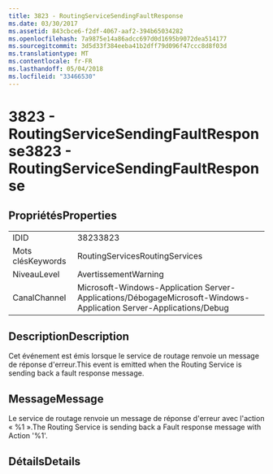 ```yaml
---
title: 3823 - RoutingServiceSendingFaultResponse
ms.date: 03/30/2017
ms.assetid: 843cbce6-f2df-4067-aaf2-394b65034282
ms.openlocfilehash: 7a9875e14a86adcc697d0d1695b9072dea514177
ms.sourcegitcommit: 3d5d33f384eeba41b2dff79d096f47ccc8d8f03d
ms.translationtype: MT
ms.contentlocale: fr-FR
ms.lasthandoff: 05/04/2018
ms.locfileid: "33466530"
---
```

# <a name="3823---routingservicesendingfaultresponse"></a><span data-ttu-id="29ad2-102">3823 - RoutingServiceSendingFaultResponse</span><span class="sxs-lookup"><span data-stu-id="29ad2-102">3823 - RoutingServiceSendingFaultResponse</span></span>
## <a name="properties"></a><span data-ttu-id="29ad2-103">Propriétés</span><span class="sxs-lookup"><span data-stu-id="29ad2-103">Properties</span></span>  
  
|||  
|-|-|  
|<span data-ttu-id="29ad2-104">ID</span><span class="sxs-lookup"><span data-stu-id="29ad2-104">ID</span></span>|<span data-ttu-id="29ad2-105">3823</span><span class="sxs-lookup"><span data-stu-id="29ad2-105">3823</span></span>|  
|<span data-ttu-id="29ad2-106">Mots clés</span><span class="sxs-lookup"><span data-stu-id="29ad2-106">Keywords</span></span>|<span data-ttu-id="29ad2-107">RoutingServices</span><span class="sxs-lookup"><span data-stu-id="29ad2-107">RoutingServices</span></span>|  
|<span data-ttu-id="29ad2-108">Niveau</span><span class="sxs-lookup"><span data-stu-id="29ad2-108">Level</span></span>|<span data-ttu-id="29ad2-109">Avertissement</span><span class="sxs-lookup"><span data-stu-id="29ad2-109">Warning</span></span>|  
|<span data-ttu-id="29ad2-110">Canal</span><span class="sxs-lookup"><span data-stu-id="29ad2-110">Channel</span></span>|<span data-ttu-id="29ad2-111">Microsoft-Windows-Application Server-Applications/Débogage</span><span class="sxs-lookup"><span data-stu-id="29ad2-111">Microsoft-Windows-Application Server-Applications/Debug</span></span>|  
  
## <a name="description"></a><span data-ttu-id="29ad2-112">Description</span><span class="sxs-lookup"><span data-stu-id="29ad2-112">Description</span></span>  
 <span data-ttu-id="29ad2-113">Cet événement est émis lorsque le service de routage renvoie un message de réponse d'erreur.</span><span class="sxs-lookup"><span data-stu-id="29ad2-113">This event is emitted when the Routing Service is sending back a fault response message.</span></span>  
  
## <a name="message"></a><span data-ttu-id="29ad2-114">Message</span><span class="sxs-lookup"><span data-stu-id="29ad2-114">Message</span></span>  
 <span data-ttu-id="29ad2-115">Le service de routage renvoie un message de réponse d'erreur avec l'action « %1 ».</span><span class="sxs-lookup"><span data-stu-id="29ad2-115">The Routing Service is sending back a Fault response message with Action '%1'.</span></span>  
  
## <a name="details"></a><span data-ttu-id="29ad2-116">Détails</span><span class="sxs-lookup"><span data-stu-id="29ad2-116">Details</span></span>
